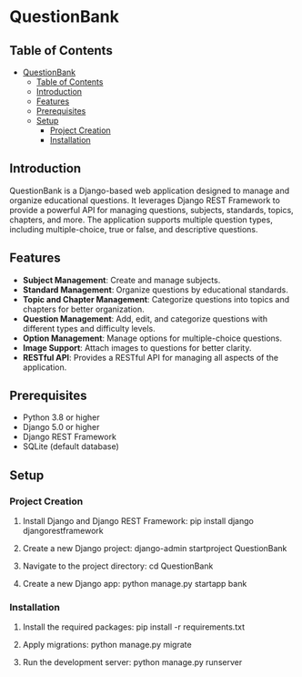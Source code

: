 # QuestionBank

## Table of Contents

- [QuestionBank](#questionbank)
  - [Table of Contents](#table-of-contents)
  - [Introduction](#introduction)
  - [Features](#features)
  - [Prerequisites](#prerequisites)
  - [Setup](#setup)
    - [Project Creation](#project-creation)
    - [Installation](#installation)


## Introduction

QuestionBank is a Django-based web application designed to manage and organize educational questions. It leverages Django REST Framework to provide a powerful API for managing questions, subjects, standards, topics, chapters, and more. The application supports multiple question types, including multiple-choice, true or false, and descriptive questions.

## Features

- **Subject Management**: Create and manage subjects.
- **Standard Management**: Organize questions by educational standards.
- **Topic and Chapter Management**: Categorize questions into topics and chapters for better organization.
- **Question Management**: Add, edit, and categorize questions with different types and difficulty levels.
- **Option Management**: Manage options for multiple-choice questions.
- **Image Support**: Attach images to questions for better clarity.
- **RESTful API**: Provides a RESTful API for managing all aspects of the application.

## Prerequisites

- Python 3.8 or higher
- Django 5.0 or higher
- Django REST Framework
- SQLite (default database)

## Setup

### Project Creation

1. Install Django and Django REST Framework:
pip install django djangorestframework


2. Create a new Django project:
django-admin startproject QuestionBank


3. Navigate to the project directory:
cd QuestionBank


4. Create a new Django app:
python manage.py startapp bank


### Installation

1. Install the required packages:
pip install -r requirements.txt


2. Apply migrations:
python manage.py migrate


3. Run the development server:
python manage.py runserver


